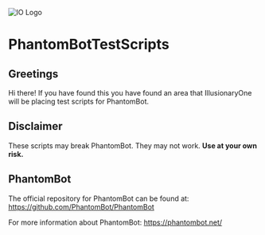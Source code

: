 ![IO Logo](https://avatars1.githubusercontent.com/u/12041043?v=3&s=96 "IO Logo") 
# PhantomBotTestScripts

## Greetings
Hi there! If you have found this you have found an area that IllusionaryOne will be placing test scripts for PhantomBot.

## Disclaimer
These scripts may break PhantomBot.  They may not work.  **Use at your own risk.**  

## PhantomBot
The official repository for PhantomBot can be found at: https://github.com/PhantomBot/PhantomBot

For more information about PhantomBot: https://phantombot.net/

